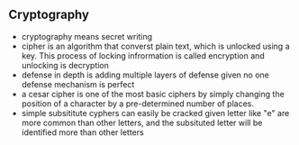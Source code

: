 ## Cryptography
- cryptography means secret writing
- cipher is an algorithm that converst plain text, which is unlocked using a key. This process of locking infrormation is called encryption and unlocking is decryption
- defense in depth is adding multiple layers of defense given no one defense mechanism is perfect
- a cesar cipher is one of the most basic ciphers by simply changing the position of a character by a pre-determined number of places.
- simple subsititute cyphers can easily be cracked given letter like "e" are more common than other letters, and the subsituted letter will be identified more than other letters